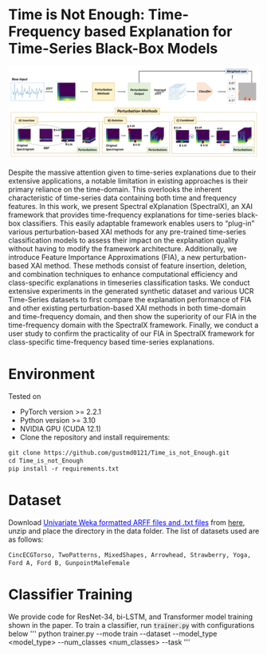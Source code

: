 # Time is Not Enough: Time-Frequency based Explanation for Time-Series Black-Box Models

![Model Architecture](figures/overall_figure.png)

Despite the massive attention given to time-series explanations due to their extensive applications, a notable limitation in existing approaches is their primary reliance on the time-domain. This overlooks the inherent characteristic of time-series data containing both time and frequency features. In this work, we present Spectral eXplanation (SpectralX), an XAI framework that provides time-frequency explanations for time-series black-box classifiers. This easily adaptable framework enables users to “plug-in” various perturbation-based XAI methods for any pre-trained time-series classification models to assess their impact on the explanation quality without having to modify the framework architecture. Additionally, we introduce Feature Importance Approximations (FIA), a new perturbation-based XAI method. These methods consist of feature insertion, deletion, and combination techniques to enhance computational efficiency and class-specific explanations in timeseries classification tasks. We conduct extensive experiments in the generated synthetic dataset and various UCR Time-Series datasets to first compare the explanation performance of FIA and other existing perturbation-based XAI methods in both time-domain and time-frequency domain, and then show the superiority of our FIA in the time-frequency domain with the SpectralX framework. Finally, we conduct a user study to confirm the practicality of our FIA in SpectralX framework for class-specific time-frequency based time-series explanations.

# Environment
Tested on
* PyTorch version >= 2.2.1
* Python version >= 3.10 
* NVIDIA GPU (CUDA 12.1)
* Clone the repository and install requirements: 
```
git clone https://github.com/gustmd0121/Time_is_not_Enough.git
cd Time_is_not_Enough
pip install -r requirements.txt
```

# Dataset 
Download <span style="color: blue; text-decoration: underline;">Univariate Weka formatted ARFF files and .txt files</span> from [here](https://www.timeseriesclassification.com/dataset.php), unzip and place the directory in the data folder. The list of datasets used are as follows:
```
CincECGTorso, TwoPatterns, MixedShapes, Arrowhead, Strawberry, Yoga, Ford A, Ford B, GunpointMaleFemale
```

# Classifier Training
We provide code for ResNet-34, bi-LSTM, and Transformer model training shown in the paper. To train a classifier, run <code style="background-color: #E8E8E8;">trainer.py</code> with configurations below 
'''
python trainer.py --mode train --dataset <dataset> --model_type <model_type> --num_classes <num_classes> --task <task>
'''



